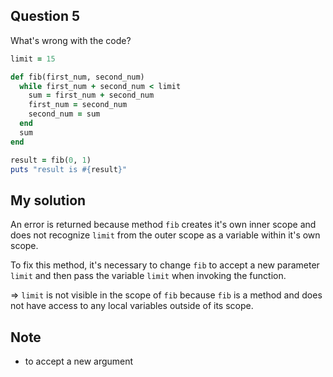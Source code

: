 Question 5
---
What's wrong with the code?

```Ruby
limit = 15

def fib(first_num, second_num)
  while first_num + second_num < limit
    sum = first_num + second_num
    first_num = second_num
    second_num = sum
  end
  sum
end

result = fib(0, 1)
puts "result is #{result}"
```

My solution
---
An error is returned because method `fib` creates it's own inner scope and does not recognize `limit` from the outer scope as a variable within it's own scope. 

To fix this method, it's necessary to change `fib` to accept a new parameter `limit` and then pass the variable `limit` when invoking the function.

=> `limit` is not visible in the scope of `fib` because `fib` is a method and does not have access to any local variables outside of its scope.

Note
---
- to accept a new argument